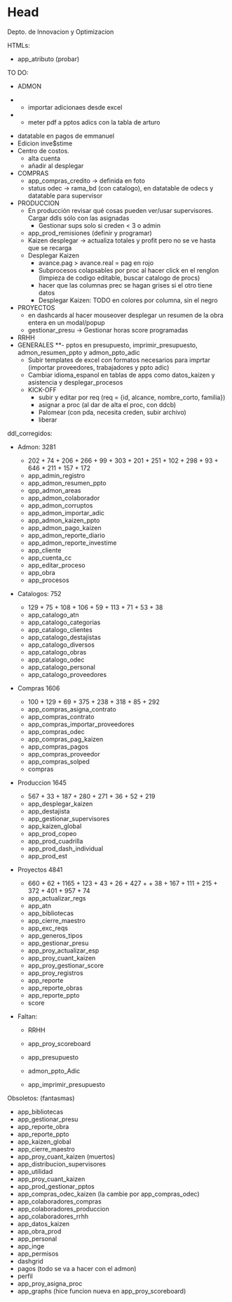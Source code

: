 # Head
Depto. de Innovacion y Optimizacion

HTMLs:
 - app_atributo (probar)

TO DO:
 - ADMON
*   - importar adicionaes desde excel
*   - meter pdf a pptos adics con la tabla de arturo
   - datatable en pagos de emmanuel
   - Edicion inve$stime
   - Centro de costos.
     - alta cuenta
     - añadir al desplegar
 - COMPRAS
   - app_compras_credito -> definida en foto
   - status odec -> rama_bd (con catalogo), en datatable de odecs y datatable para supervisor
 - PRODUCCION
   - En producción revisar qué cosas pueden ver/usar supervisores. Cargar ddls sólo con las asignadas
     - Gestionar sups solo si creden < 3 o admin
   - app_prod_remisiones (definir y programar)
   - Kaizen desplegar -> actualiza totales y profit pero no se ve hasta que se recarga
   - Desplegar Kaizen
     - avance.pag > avance.real = pag en rojo 
     - Subprocesos colapsables por proc al hacer click en el renglon (limpieza de codigo editable, buscar catalogo de procs)
     - hacer que las columnas prec se hagan grises si el otro tiene datos
     - Desplegar Kaizen: TODO en colores por columna, sin el negro
 - PROYECTOS
   - en dashcards al hacer mouseover desplegar un resumen de la obra entera en un modal/popup
   - gestionar_presu -> Gestionar horas score programadas
 - RRHH
 - GENERALES
 **- pptos en presupuesto, imprimir_presupuesto, admon_resumen_ppto y admon_ppto_adic
   - Subir templates de excel con formatos necesarios para imprtar (importar proveedores, trabajadores y ppto adic)
   - Cambiar idioma_espanol en tablas de apps como datos_kaizen y asistencia y desplegar_procesos
   - KICK-OFF 
     - subir y editar por req (req = {id, alcance, nombre_corto, familia})
     - asignar a proc (al dar de alta el proc, con ddcb)
     - Palomear (con pda, necesita creden, subir archivo)
     - liberar

 ddl_corregidos:
 - Admon: 3281
    - 202 + 74 + 206 + 266 + 99 + 303 + 201 + 251 + 102 + 298 + 93 + 646 + 211 + 157 + 172
    - app_admin_registro
    - app_admon_resumen_ppto
    - qpp_admon_areas
    - app_admon_colaborador
    - app_admon_corruptos
    - app_admon_importar_adic
    - app_admon_kaizen_ppto
    - app_admon_pago_kaizen
    - app_admon_reporte_diario
    - app_admon_reporte_investime
    - app_cliente
    - app_cuenta_cc
    - app_editar_proceso
    - app_obra
    - app_procesos
 - Catalogos: 752
    - 129 + 75 + 108 + 106 + 59 + 113 + 71 + 53 + 38
    - app_catalogo_atn
    - app_catalogo_categorias
    - app_catalogo_clientes
    - app_catalogo_destajistas
    - app_catalogo_diversos
    - app_catalogo_obras
    - app_catalogo_odec
    - app_catalogo_personal
    - app_catalogo_proveedores
 - Compras 1606
    - 100 + 129 + 69 + 375 + 238 + 318 + 85 + 292
    - app_compras_asigna_contrato
    - app_compras_contrato
    - app_compras_importar_proveedores
    - app_compras_odec
    - app_compras_pag_kaizen
    - app_compras_pagos
    - app_compras_proveedor
    - app_compras_solped
    - compras
 - Produccion 1645
    - 567 + 33 + 187 + 280 + 271 + 36 + 52 + 219
    - app_desplegar_kaizen
    - app_destajista
    - app_gestionar_supervisores
    - app_kaizen_global
    - app_prod_copeo
    - app_prod_cuadrilla
    - app_prod_dash_individual   
    - app_prod_est 
 - Proyectos 4841
    - 660 + 62 + 1165 + 123 + 43 + 26 + 427 + + 38 + 167 + 111 + 215 + 372 + 401 + 957 + 74
    - app_actualizar_regs
    - app_atn
    - app_bibliotecas
    - app_cierre_maestro
    - app_exc_reqs
    - app_generos_tipos
    - app_gestionar_presu
    - app_proy_actualizar_esp
    - app_proy_cuant_kaizen
    - app_proy_gestionar_score
    - app_proy_registros
    - app_reporte
    - app_reporte_obras
    - app_reporte_ppto
    - score

 - Faltan:
    - RRHH
    - app_proy_scoreboard

    - app_presupuesto
    - admon_ppto_Adic
    - app_imprimir_presupuesto

 Obsoletos: 
 (fantasmas)
 - app_bibliotecas
 - app_gestionar_presu
 - app_reporte_obra
 - app_reporte_ppto
 - app_kaizen_global
 - app_cierre_maestro
 - app_proy_cuant_kaizen
 (muertos)
 - app_distribucion_supervisores
 - app_utilidad
 - app_proy_cuant_kaizen
 - app_prod_gestionar_pptos
 - app_compras_odec_kaizen (la cambie por app_compras_odec)
 - app_colaboradores_compras
 - app_colaboradores_produccion
 - app_colaboradores_rrhh
 - app_datos_kaizen
 - app_obra_prod
 - app_personal
 - app_inge
 - app_permisos
 - dashgrid
 - pagos (todo se va a hacer con el admon)
 - perfil
 - app_proy_asigna_proc
 - app_graphs (hice funcion nueva en app_proy_scoreboard)